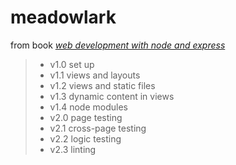 # meadowlark
from book [*web development with node and express*](https://www.amazon.com/Web-Development-Node-Express-Leveraging/dp/1491949309)
> - v1.0    set up
> - v1.1    views and layouts
> - v1.2    views and static files
> - v1.3    dynamic content in views
> - v1.4    node modules
> - v2.0    page testing
> - v2.1    cross-page testing
> - v2.2    logic testing
> - v2.3    linting